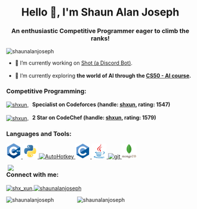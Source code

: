 <h1 align="center">Hello 👋, I'm Shaun Alan Joseph</h1>
<h3 align="center">An enthusiastic Competitive Programmer eager to climb the ranks!</h3>

<p align="left">
    <img src="https://komarev.com/ghpvc/?username=shaunalanjoseph&label=Profile%20views&color=0ec82d&style=plastic" alt="shaunalanjoseph" />
</p>

- 🔭 I’m currently working on [Shot (a Discord Bot)](https://github.com/ShaunAlanJoseph/Shot).
<br><br>
- 🌱 I’m currently exploring **the world of AI through the [CS50 - AI course](https://www.edx.org/learn/artificial-intelligence/harvard-university-cs50-s-introduction-to-artificial-intelligence-with-python).**

<h3 align="left">Competitive Programming:</h3>
<p align="left">
    <a href="https://codeforces.com/profile/shxun" target="_blank">
        <img align="center" src="https://raw.githubusercontent.com/rahuldkjain/github-profile-readme-generator/master/src/images/icons/Social/codeforces.svg" alt="shxun" height="40" width="40"/>
    </a><strong style="padding-left: 10px">Specialist on Codeforces (handle: <a href="https://codeforces.com/profile/shxun" target="_blank">shxun</a>, rating: 1547)</strong>
    <br><br>
    <a href="https://codechef.com/users/shxun" target="_blank">
        <img align="center" src="https://avatars.githubusercontent.com/u/11960354" alt="shxun" height="40" width="40"/>
    </a><strong style="padding-left: 10px">2 Star on CodeChef (handle: <a href="https://www.codechef.com/users/shxun" target="_blank">shxun</a>, rating: 1579)</strong>
</p>

<h3 align="left">Languages and Tools:</h3>
<p align="left">

<a href="https://www.w3schools.com/cpp/" target="_blank" rel="noreferrer">
    <img src="https://raw.githubusercontent.com/devicons/devicon/master/icons/cplusplus/cplusplus-original.svg" alt="cplusplus" width="40" height="40"/>
</a>

<a href="https://www.python.org" target="_blank" rel="noreferrer">
    <img src="https://raw.githubusercontent.com/devicons/devicon/master/icons/python/python-original.svg" alt="python" width="40" height="40"/>
</a>

<a href="https://www.autohotkey.com" target="_blank" rel="roreferrer">
    <img src="https://karmanivero.us/assets/images/logo-autohotkey.png" alt="AutoHotkey" width="40" height="40"/>
</a>

<a href="https://www.cprogramming.com/" target="_blank" rel="noreferrer">
    <img src="https://raw.githubusercontent.com/devicons/devicon/master/icons/c/c-original.svg" alt="c" width="40" height="40"/>
</a>

<a href="https://www.java.com" target="_blank" rel="noreferrer"> 
    <img src="https://raw.githubusercontent.com/devicons/devicon/master/icons/java/java-original.svg" alt="java" width="40" height="40"/>
</a>

<a href="https://git-scm.com/" target="_blank" rel="noreferrer"> 
    <img src="https://www.vectorlogo.zone/logos/git-scm/git-scm-icon.svg" alt="git" width="40" height="40"/>
</a>

<a href="https://www.mongodb.com/" target="_blank" rel="noreferrer">
    <img src="https://raw.githubusercontent.com/devicons/devicon/master/icons/mongodb/mongodb-original-wordmark.svg" alt="mongodb" width="40" height="40"/>
</a>
</p>

<img src="https://imgur.com/Me5IXAD.gif" align="right" width=500>

<h3 align="left">Connect with me:</h3>
<p align="left">
    <a href="https://discord.com/users/693839316274774018" target="_blank">
        <img align="center" src="https://assets-global.website-files.com/6257adef93867e50d84d30e2/636e0a6a49cf127bf92de1e2_icon_clyde_blurple_RGB.png" alt="shx_xun" height="30" width="40" />
    </a>
    <a href="https://linkedin.com/in/shaunalanjoseph" target="_blank">
        <img align="center" src="https://raw.githubusercontent.com/rahuldkjain/github-profile-readme-generator/master/src/images/icons/Social/linked-in-alt.svg" alt="shaunalanjoseph" height="30" width="40" />
    </a>
</p>


<p>
    <img align="left" src="https://github-readme-stats.vercel.app/api/top-langs?username=shaunalanjoseph&show_icons=true&locale=en&layout=compact" alt="shaunalanjoseph" />
</p>

<p>
    <img style="display: block;  margin-left: auto;  margin-right: auto;  width: 50%;" src="https://github-readme-streak-stats.herokuapp.com/?user=shaunalanjoseph&" alt="shaunalanjoseph" />
</p>
